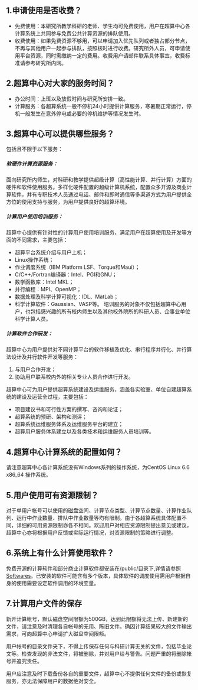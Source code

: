 ## 1.申请使用是否收费？

* 免费使用：本研究所教学科研的老师、学生均可免费使用，用户在超算中心各计算系统上共同参与免费公共计算资源的排队使用。
* 收费使用：如果免费资源不够用，可以申请加入优先队列或者独占部分节点，不再与其他用户一起参与排队，按照核时进行收费。研究所外人员，可申请使用平台资源，同时需缴纳一定的费用。收费用户请邮件联系具体事宜，收费标准请参考研究所内网。

## 2.超算中心对大家的服务时间？

* 办公时间：上班以及放假时间与研究所安排一致。
* 计算服务：各超算系统一般不停机24小时提供计算服务，寒暑期正常运行，停机一般发生在意外停电或必要的停机维护等情况发生时。

## 3.超算中心可以提供哪些服务？

包括且不限于以下服务：

##### 软硬件计算资源服务：
面向研究所内师生，对科研和教学提供超级计算（高性能计算、并行计算）方面的硬件和软件使用服务。多样化硬件配置的超级计算机系统，配置众多开源及商业计算软件，并有专职技术人员通过电话、邮件和即时通信等多渠道方式为用户提供全方位的使用支持与服务，为用户提供良好的超算环境。

##### 计算用户使用培训服务：
超算中心提供有针对性的计算用户使用培训服务，满足用户在超算使用及开发等方面的不同需求，主要包括：
* 超算平台系统介绍与用户上机；
* Linux操作系统；
* 作业调度系统（IBM Platform LSF、Torque和Maui）；
* C/C++/Fortran编译器：Intel、PGI和GNU；
* 数学函数库：Intel MKL；
* 并行编程：MPI、OpenMP；
* 数据处理及科学计算可视化：IDL、MatLab；
* 科学计算软件：Gaussian、VASP等。
培训服务的对象不仅包括超算中心用户，也包括感兴趣的所有校内师生以及其他校外院所的科研人员、企事业单位科学计算人员。

##### 计算软件合作研发：
超算中心为用户提供对不同计算平台的软件移植及优化、串行程序并行化、并行算法设计及并行软件开发等服务：
1. 与用户合作开发；
2. 协助用户联系校内外的相关专业人员合作进行开发。

超算中心可为用户提供超算系统建设及运维服务，涵盖各实验室、单位自建超算系统的建设及运营全过程，主要包括：
* 项目建议书和可行性方案的撰写、咨询和论证；
* 超算系统的预研、架构和测评；
* 超算系统运维服务体系及运维服务平台的建立；
* 超算用户服务体系建立以及各类技术和运维服务人员培训等。

## 4.超算中心计算系统的配置如何？

请注意超算中心各计算系统没有Windows系列的操作系统，为CentOS Linux 6.6 x86_64 操作系统。

## 5.用户使用可有资源限制？

对于单用户帐号可以使用的磁盘空间、计算节点类型、计算节点数量、计算作业队列、运行中作业数量、排队中作业数量等均有限制。由于各超算系统具体配置不同，详细的可用资源限制亦各不相同。欢迎用户对相应资源限制提出意见或建议，超算中心亦将根据用户反馈或实际运行情况，对资源限制的策略进行调整。

## 6.系统上有什么计算使用软件？

免费开源的计算软件和部分商业计算软件都安装在/public/目录下,详情请参照[Softwares](software.html)。已安装的软件可能含有多个版本，具体软件的调度使用需用户根据自身的使用需要设定软件调用的环境变量。

## 7.计算用户文件的保存

新开计算帐号，默认磁盘空间限额为500GB，达到此限额将无法上传、新建新的文件，请注意及时清理各自帐号的无用、陈旧文件。确因计算结果较大的文件输出需求，可向超算中心申请扩大磁盘空间限额。

用户帐号的目录文件夹下，不得上传保存任何与科研计算无关的文件，包括毕业论文等。检查发现的非法文件，将被删除，并对用户给与警告。问题严重的将删除帐号并追究责任。

用户应注意及时下载备份各自的重要文件，超算中心不提供任何文件的备份或恢复服务，亦无法保障用户的数据绝对安全。
